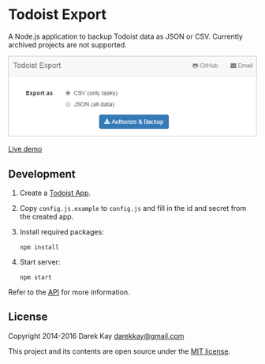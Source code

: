 # Todoist Export

A Node.js application to backup Todoist data as JSON or CSV. Currently archived projects are not supported.

![Screenshot](screenshot.png)

[Live demo](https://darekkay.com/todoist-export/)

## Development

1. Create a [Todoist App](https://developer.todoist.com/appconsole.html).

2. Copy `config.js.example` to `config.js` and fill in the id and secret from the created app.

3. Install required packages:

       npm install

4. Start server:

       npm start

Refer to the [API](https://developer.todoist.com/) for more information.

## License

Copyright 2014-2016 Darek Kay <darekkay@gmail.com>  

This project and its contents are open source under the [MIT license](LICENSE).